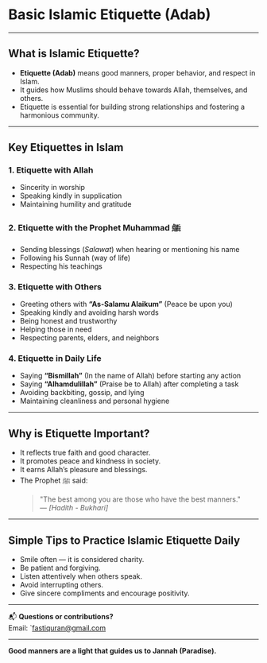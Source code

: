 # Basic Islamic Etiquette (Adab)

---

## What is Islamic Etiquette?

- **Etiquette (Adab)** means good manners, proper behavior, and respect in Islam.
- It guides how Muslims should behave towards Allah, themselves, and others.
- Etiquette is essential for building strong relationships and fostering a harmonious community.

---

## Key Etiquettes in Islam

### 1. Etiquette with Allah

- Sincerity in worship
- Speaking kindly in supplication
- Maintaining humility and gratitude

### 2. Etiquette with the Prophet Muhammad ﷺ

- Sending blessings (_Salawat_) when hearing or mentioning his name
- Following his Sunnah (way of life)
- Respecting his teachings

### 3. Etiquette with Others

- Greeting others with **“As-Salamu Alaikum”** (Peace be upon you)
- Speaking kindly and avoiding harsh words
- Being honest and trustworthy
- Helping those in need
- Respecting parents, elders, and neighbors

### 4. Etiquette in Daily Life

- Saying **“Bismillah”** (In the name of Allah) before starting any action
- Saying **“Alhamdulillah”** (Praise be to Allah) after completing a task
- Avoiding backbiting, gossip, and lying
- Maintaining cleanliness and personal hygiene

---

## Why is Etiquette Important?

- It reflects true faith and good character.
- It promotes peace and kindness in society.
- It earns Allah’s pleasure and blessings.
- The Prophet ﷺ said:
  > "The best among you are those who have the best manners."  
  > — _[Hadith - Bukhari]_

---

## Simple Tips to Practice Islamic Etiquette Daily

- Smile often — it is considered charity.
- Be patient and forgiving.
- Listen attentively when others speak.
- Avoid interrupting others.
- Give sincere compliments and encourage positivity.

---

📬 **Questions or contributions?**  
Email: `fastiquran@gmail.com

---

**Good manners are a light that guides us to Jannah (Paradise).**
